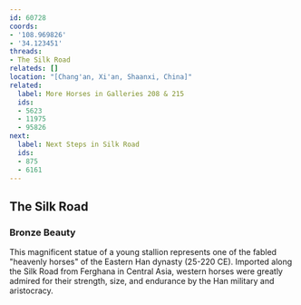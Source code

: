 ```yaml
---
id: 60728
coords:
- '108.969826'
- '34.123451'
threads:
- The Silk Road
relateds: []
location: "[Chang'an, Xi'an, Shaanxi, China]"
related:
  label: More Horses in Galleries 208 & 215
  ids:
  - 5623
  - 11975
  - 95826
next:
  label: Next Steps in Silk Road
  ids:
  - 875
  - 6161
---
```


## The Silk Road

### Bronze Beauty

This magnificent statue of a young stallion represents one of the fabled "heavenly horses" of the Eastern Han dynasty (25-220 CE). Imported along the Silk Road from Ferghana in Central Asia, western horses were greatly admired for their strength, size, and endurance by the Han military and aristocracy. 
